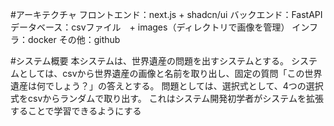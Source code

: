 #アーキテクチャ
フロントエンド：next.js + shadcn/ui
バックエンド：FastAPI
データベース：csvファイル　+ images（ディレクトリで画像を管理）
インフラ：docker
その他：github

#システム概要
本システムは、世界遺産の問題を出すシステムとする。
システムとしては、csvから世界遺産の画像と名前を取り出し、固定の質問「この世界遺産は何でしょう？」の答えとする。
問題としては、選択式として、4つの選択式をcsvからランダムで取り出す。
これはシステム開発初学者がシステムを拡張することで学習できるようにする
